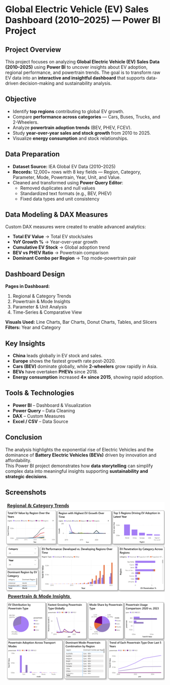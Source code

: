 # Global Electric Vehicle (EV) Sales Dashboard (2010–2025) — Power BI Project

## Project Overview
This project focuses on analyzing **Global Electric Vehicle (EV) Sales Data (2010–2025)** using **Power BI** to uncover insights about EV adoption, regional performance, and powertrain trends. The goal is to transform raw EV data into an **interactive and insightful dashboard** that supports data-driven decision-making and sustainability analysis.

## Objective
- Identify **top regions** contributing to global EV growth.  
- Compare **performance across categories** — Cars, Buses, Trucks, and 2-Wheelers.  
- Analyze **powertrain adoption trends** (BEV, PHEV, FCEV).  
- Study **year-over-year sales and stock growth** from 2010 to 2025.  
- Visualize **energy consumption** and stock relationships.
  

## Data Preparation
- **Dataset Source:** IEA Global EV Data (2010–2025)  
- **Records:** 12,000+ rows with 8 key fields — Region, Category, Parameter, Mode, Powertrain, Year, Unit, and Value.  
- Cleaned and transformed using **Power Query Editor**:  
  - Removed duplicates and null values  
  - Standardized text formats (e.g., BEV, PHEV)  
  - Fixed data types and unit consistency  


## Data Modeling & DAX Measures
Custom DAX measures were created to enable advanced analytics:  
- **Total EV Value** → Total EV stock/sales  
- **YoY Growth %** → Year-over-year growth  
- **Cumulative EV Stock** → Global adoption trend  
- **BEV vs PHEV Ratio** → Powertrain comparison  
- **Dominant Combo per Region** → Top mode–powertrain pair  


## Dashboard Design
**Pages in Dashboard:**  
1. Regional & Category Trends  
2. Powertrain & Mode Insights  
3. Parameter & Unit Analysis  
4. Time-Series & Comparative View  

**Visuals Used:** Line Charts, Bar Charts, Donut Charts, Tables, and Slicers  
**Filters:** Year and Category  

## Key Insights
- **China** leads globally in EV stock and sales.  
- **Europe** shows the fastest growth rate post-2020.  
- **Cars (BEV)** dominate globally, while **2-wheelers** grow rapidly in Asia.  
- **BEVs** have overtaken **PHEVs** since 2018.  
- **Energy consumption** increased **4× since 2015**, showing rapid adoption.  


## Tools & Technologies
- **Power BI** – Dashboard & Visualization  
- **Power Query** – Data Cleaning  
- **DAX** – Custom Measures  
- **Excel / CSV** – Data Source  


##  Conclusion
The analysis highlights the exponential rise of Electric Vehicles and the dominance of **Battery Electric Vehicles (BEVs)** driven by innovation and affordability.  
This Power BI project demonstrates how **data storytelling** can simplify complex data into meaningful insights supporting **sustainability and strategic decisions**.


## Screenshots

![Dashboard Preview](https://github.com/nithinpallapu/Global-EV-Sales/blob/main/Regional%20%26%20Ctegory%20Trends.png)
![Dashboard Preview](https://github.com/nithinpallapu/Global-EV-Sales/blob/main/Powertrain%20%26%20Mode%20Insights.png)

